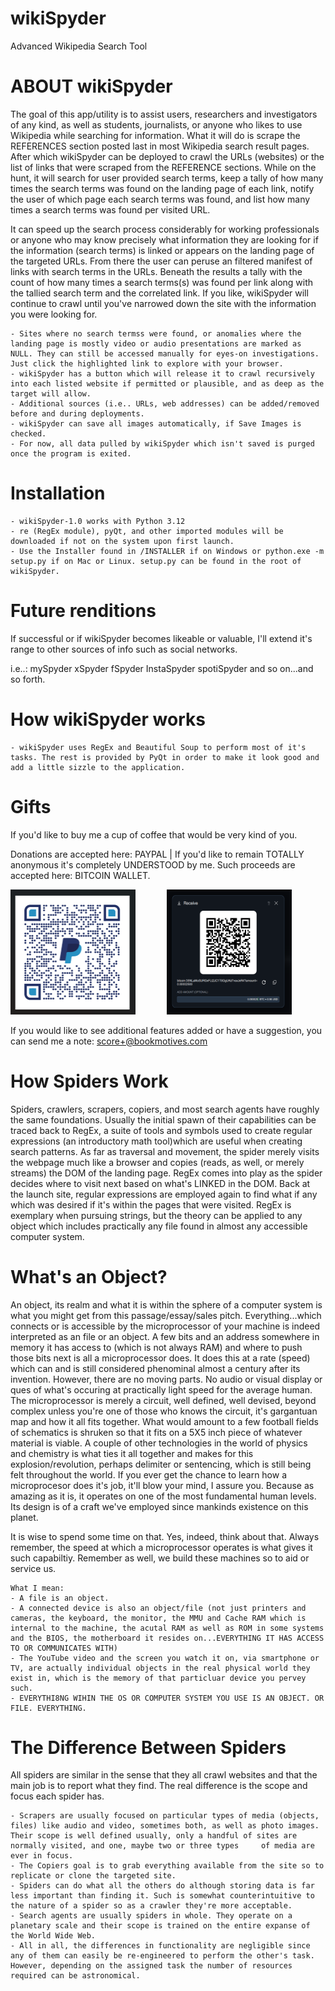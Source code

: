 # wikiSpyder

Advanced Wikipedia Search Tool

# ABOUT wikiSpyder

The goal of this app/utility is to assist users, researchers and investigators of any kind, as well as students, journalists, or anyone who likes to use Wikipedia while searching for information. 
What it will do is scrape the REFERENCES section posted last in most Wikipedia search result pages. After which wikiSpyder can be deployed to crawl the URLs (websites) or the list of links that were scraped from the REFERENCE sections.
While on the hunt, it will search for user provided search terms, keep a tally of how many times the search terms was found on the landing page of each link, notify the user of which page each search terms was found, and list how many times a search terms was found per visited URL.

It can speed up the search process considerably for working professionals or anyone who may know precisely what information they are looking for if the information (search terms) is linked or appears on the landing page of the targeted URLs.
From there the user can peruse an filtered manifest of links with search terms in the URLs. Beneath the results a tally with the count of how many times a search terms(s) was found per link along with the tallied search term and the correlated link.
If you like, wikiSpyder will continue to crawl until you've narrowed down the site with the information you were looking for.

    - Sites where no search termss were found, or anomalies where the landing page is mostly video or audio presentations are marked as NULL. They can still be accessed manually for eyes-on investigations. Just click the highlighted link to explore with your browser.
    - wikiSpyder has a button which will release it to crawl recursively into each listed website if permitted or plausible, and as deep as the target will allow.
    - Additional sources (i.e.. URLs, web addresses) can be added/removed before and during deployments.
    - wikiSpyder can save all images automatically, if Save Images is checked.
    - For now, all data pulled by wikiSpyder which isn't saved is purged once the program is exited.


# Installation

    - wikiSpyder-1.0 works with Python 3.12 
    - re (RegEx module), pyQt, and other imported modules will be downloaded if not on the system upon first launch.
    - Use the Installer found in /INSTALLER if on Windows or python.exe -m setup.py if on Mac or Linux. setup.py can be found in the root of wikiSpyder.


# Future renditions

If successful or if wikiSpyder becomes likeable or valuable, I'll extend it's range to other sources of info such as social networks.

i.e..:
    mySpyder
    xSpyder
    fSpyder
    InstaSpyder
    spotiSpyder
    and so on...and so forth.


# How wikiSpyder works

    - wikiSpyder uses RegEx and Beautiful Soup to perform most of it's tasks. The rest is provided by PyQt in order to make it look good and add a little sizzle to the application. 


# Gifts

If you'd like to buy me a cup of coffee that would be very kind of you.

Donations are accepted here: PAYPAL | If you'd like to remain TOTALLY anonymous it's completely UNDERSTOOD by me. Such proceeds are accepted here: BITCOIN WALLET.

<img src="paypal.png" alt="paypal QR" width="200" height="200" style="margin-right: 50px;"><span style="width: 50px, height: 50px;"></span><img src="wallet.png" alt="Bitcoin wallet QR" width="200" height="200">

If you would like to see additional features added or have a suggestion, you can send me a note: score+@bookmotives.com


# How Spiders Work

Spiders, crawlers, scrapers, copiers, and most search agents have roughly the same foundations. Usually the initial spawn of their capabilities can be traced back to RegEx, a suite of tools and symbols used to create regular expressions (an introductory math tool)which are useful when creating search patterns. As far as traversal and movement, the spider merely visits the webpage much like a browser and copies (reads, as well, or merely streams) the DOM of the landing page. RegEx comes into play as the spider decides where to visit next based on what's LINKED in the DOM. Back at the launch site, regular expressions are employed again to find what if any which was desired if it's within the pages that were visited. RegEx is exemplary when pursuing strings, but the theory can be applied to any object which includes practically any file found in almost any accessible computer system.

# What's an Object?

An object, its realm and what it is within the sphere of a computer system is what you might get from this passage/essay/sales pitch. Everything...which connects or is accessible by the microprocessor of your machine is indeed interpreted as an file or an object. A few bits and an address somewhere in memory it has access to (which is not always RAM) and where to push those bits next is all a microprocessor does. It does this at a rate (speed) which can and is still considered phenominal almost a century after its invention. However, there are no moving parts. No audio or visual display or ques of what's occuring at practically light speed for the average human. The microprocessor is merely a circuit, well defined, well devised, beyond complex unless you're one of those who knows the circuit, it's gargantuan map and how it all fits together. What would amount to a few football fields of schematics is shruken so that it fits on a 5X5 inch piece of whatever material is viable. A couple of other technologies in the world of physics and chemistry is what ties it all together and makes for this explosion/revolution, perhaps delimiter or sentencing, which is still being felt throughout the world. If you ever get the chance to learn how a microprocesor does it's job, it'll blow your mind, I assure you. Because as amazing as it is, it operates on one of the most fundamental human levels. Its design is of a craft we've employed since mankinds existence on this planet.

It is wise to spend some time on that. Yes, indeed, think about that. Always remember, the speed at which a microprocessor operates is what gives it such capabiltiy. Remember as well, we build these machines so to aid or service us.

    What I mean:
    - A file is an object.
    - A connected device is also an object/file (not just printers and cameras, the keyboard, the monitor, the MMU and Cache RAM which is internal to the machine, the acutal RAM as well as ROM in some systems and the BIOS, the motherboard it resides on...EVERYTHING IT HAS ACCESS TO OR COMMUNICATES WITH)
    - The YouTube video and the screen you watch it on, via smartphone or TV, are actually individual objects in the real physical world they exist in, which is the memory of that particluar device you pervey such.
    - EVERYTHI8NG WIHIN THE OS OR COMPUTER SYSTEM YOU USE IS AN OBJECT. OR FILE. EVERYTHING.
    
# The Difference Between Spiders

All spiders are similar in the sense that they all crawl websites and that the main job is to report what they find. The real difference is the scope and focus each spider has.

    - Scrapers are usually focused on particular types of media (objects, files) like audio and video, sometimes both, as well as photo images. Their scope is well defined usually, only a handful of sites are normally visited, and one, maybe two or three types     of media are ever in focus.
    - The Copiers goal is to grab everything available from the site so to replicate or clone the targeted site.
    - Spiders can do what all the others do although storing data is far less important than finding it. Such is somewhat counterintuitive to the nature of a spider so as a crawler they're more acceptable.
    - Search agents are usually spiders in whole. They operate on a planetary scale and their scope is trained on the entire expanse of the World Wide Web.
    - All in all, the differences in functionality are negligible since any of them can easily be re-engineered to perform the other's task. However, depending on the assigned task the number of resources required can be astronomical.
